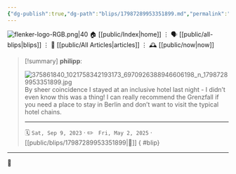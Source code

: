 ```yaml
---
{"dg-publish":true,"dg-path":"blips/17987289953351899.md","permalink":"/blips/17987289953351899/","title":"philipp on instagram @ 2023-09-09"}
---
```



<div class="transclusion internal-embed is-loaded"><div class="markdown-embed">




![flenker-logo-RGB.png|40](/img/user/attachments/flenker-logo-RGB.png)
🏠 [[public/Index\|home]]  ⋮ 🗣️ [[public/all-blips\|blips]] ⋮  📝 [[public/All Articles\|articles]]  ⋮ 🕰️ [[public/now\|now]]


</div></div>


> [!summary] **philipp**:
>
> ![375861840_1021758342193173_6970926388946606198_n_17987289953351899.jpg](/img/user/attachments/375861840_1021758342193173_6970926388946606198_n_17987289953351899.jpg)
> By sheer coincidence I stayed at an inclusive hotel last night - I didn’t even know this was a thing! I can really recommend the Grenzfall if you need a place to stay in Berlin and don’t want to visit the typical hotel chains.
> - - -
>
> 🗓️ <code>Sat, Sep 9, 2023</code>  · ✏️ <code> Fri, May 2, 2025</code>  · [[public/blips/17987289953351899\|🔗]]
{ #blip}


- - -

 👾
